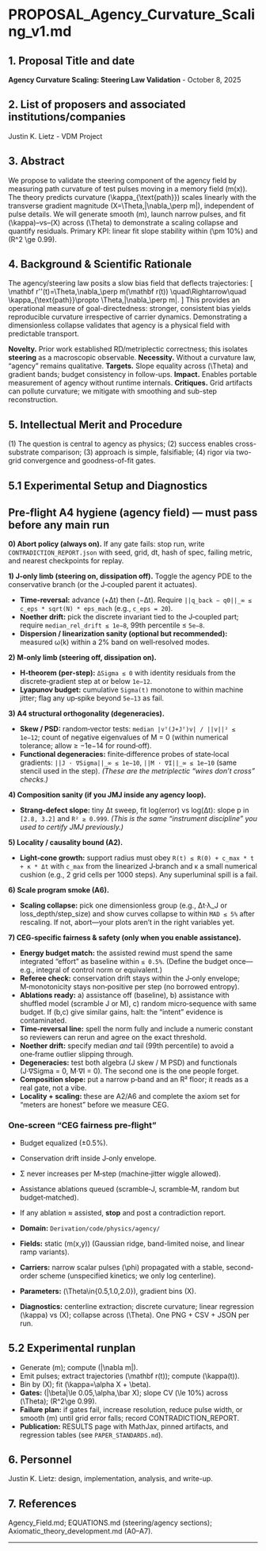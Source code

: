 # PROPOSAL_Agency_Curvature_Scaling_v1.md

## 1. Proposal Title and date

**Agency Curvature Scaling: Steering Law Validation** - October 8, 2025

## 2. List of proposers and associated institutions/companies

Justin K. Lietz - VDM Project

## 3. Abstract

We propose to validate the steering component of the agency field by measuring path curvature of test pulses moving in a memory field (m(x)). The theory predicts curvature (\kappa_{\text{path}}) scales linearly with the transverse gradient magnitude (X=\Theta,|\nabla_\perp m|), independent of pulse details. We will generate smooth (m), launch narrow pulses, and fit (\kappa)–vs–(X) across (\Theta) to demonstrate a scaling collapse and quantify residuals. Primary KPI: linear fit slope stability within (\pm 10%) and (R^2 \ge 0.99).

## 4. Background & Scientific Rationale

The agency/steering law posits a slow bias field that deflects trajectories:
[
\mathbf r''(t)=\Theta,\nabla_\perp m(\mathbf r(t)) \quad\Rightarrow\quad \kappa_{\text{path}}\propto \Theta,|\nabla_\perp m|.
]
This provides an operational measure of goal-directedness: stronger, consistent bias yields reproducible curvature irrespective of carrier dynamics. Demonstrating a dimensionless collapse validates that agency is a physical field with predictable transport.

**Novelty.** Prior work established RD/metriplectic correctness; this isolates **steering** as a macroscopic observable.
**Necessity.** Without a curvature law, “agency” remains qualitative.
**Targets.** Slope equality across (\Theta) and gradient bands; budget consistency in follow-ups.
**Impact.** Enables portable measurement of agency without runtime internals.
**Critiques.** Grid artifacts can pollute curvature; we mitigate with smoothing and sub-step reconstruction.

## 5. Intellectual Merit and Procedure

(1) The question is central to agency as physics; (2) success enables cross-substrate comparison; (3) approach is simple, falsifiable; (4) rigor via two-grid convergence and goodness-of-fit gates.

## 5.1 Experimental Setup and Diagnostics

## Pre‑flight A4 hygiene (agency field) — **must pass before any main run**

**0) Abort policy (always on).**
If any gate fails: stop run, write `CONTRADICTION_REPORT.json` with seed, grid, dt, hash of spec, failing metric, and nearest checkpoints for replay.

**1) J‑only limb (steering on, dissipation off).**
Toggle the agency PDE to the conservative branch (or the J‑coupled parent it actuates).

* **Time‑reversal:** advance (+Δt) then (−Δt). Require
  `||q_back − q0||_∞ ≤ c_eps * sqrt(N) * eps_mach` (e.g., `c_eps = 20`).
* **Noether drift:** pick the discrete invariant tied to the J‑coupled part; require
  `median_rel_drift ≤ 1e−8`, 99th percentile ≤ `5e−8`.
* **Dispersion / linearization sanity (optional but recommended):** measured ω(k) within a 2% band on well‑resolved modes.

**2) M‑only limb (steering off, dissipation on).**

* **H‑theorem (per‑step):** `ΔSigma ≤ 0` with identity residuals from the discrete‑gradient step at or below `1e−12`.
* **Lyapunov budget:** cumulative `Sigma(t)` monotone to within machine jitter; flag any up‑spike beyond `5e−13` as fail.

**3) A4 structural orthogonality (degeneracies).**

* **Skew / PSD:** random‑vector tests:
  `median |vᵀ(J+Jᵀ)v| / ||v||² ≤ 1e−12`; count of negative eigenvalues of M = 0 (within numerical tolerance; allow ≥ −1e−14 for round‑off).
* **Functional degeneracies:** finite‑difference probes of state‑local gradients:
  `||J · ∇Sigma||_∞ ≤ 1e−10`, `||M · ∇I||_∞ ≤ 1e−10` (same stencil used in the step).
  *(These are the metriplectic “wires don’t cross” checks.)*

**4) Composition sanity (if you JMJ inside any agency loop).**

* **Strang‑defect slope:** tiny Δt sweep, fit log(error) vs log(Δt): slope p in `[2.8, 3.2]` and `R² ≥ 0.999`.
  *(This is the same “instrument discipline” you used to certify JMJ previously.)*

**5) Locality / causality bound (A2).**

* **Light‑cone growth:** support radius must obey
  `R(t) ≤ R(0) + c_max * t + κ * Δt` with `c_max` from the linearized J‑branch and κ a small numerical cushion (e.g., 2 grid cells per 1000 steps). Any superluminal spill is a fail.

**6) Scale program smoke (A6).**

* **Scaling collapse:** pick one dimensionless group (e.g., Δt·λ_J or loss_depth/step_size) and show curves collapse to within `MAD ≤ 5%` after rescaling. If not, abort—your plots aren’t in the right variables yet.

**7) CEG‑specific fairness & safety (only when you enable assistance).**

* **Energy budget match:** the assisted rewind must spend the same integrated “effort” as baseline within `≤ 0.5%`. (Define the budget once—e.g., integral of control norm or equivalent.)
* **Referee check:** conservation drift stays within the J‑only envelope; M‑monotonicity stays non‑positive per step (no borrowed entropy).
* **Ablations ready:** a) assistance off (baseline), b) assistance with shuffled model (scramble J or M), c) random micro‑sequence with same budget. If (b,c) give similar gains, halt: the “intent” evidence is contaminated.
* **Time‑reversal line:** spell the norm fully and include a numeric constant so reviewers can rerun and agree on the exact threshold.
* **Noether drift:** specify median *and* tail (99th percentile) to avoid a one‑frame outlier slipping through.
* **Degeneracies:** test both algebra (J skew / M PSD) and functionals (J·∇Sigma = 0, M·∇I = 0). The second one is the one people forget.
* **Composition slope:** put a narrow p‑band and an R² floor; it reads as a real gate, not a vibe.
* **Locality + scaling:** these are A2/A6 and complete the axiom set for “meters are honest” before we measure CEG.

### One‑screen “CEG fairness pre‑flight”

* Budget equalized (±0.5%).
* Conservation drift inside J‑only envelope.
* Σ never increases per M‑step (machine‑jitter wiggle allowed).
* Assistance ablations queued (scramble‑J, scramble‑M, random but budget‑matched).
* If any ablation ≈ assisted, **stop** and post a contradiction report.

* **Domain:** `Derivation/code/physics/agency/`
* **Fields:** static (m(x,y)) (Gaussian ridge, band-limited noise, and linear ramp variants).
* **Carriers:** narrow scalar pulses (\phi) propagated with a stable, second-order scheme (unspecified kinetics; we only log centerline).
* **Parameters:** (\Theta\in{0.5,1.0,2.0}), gradient bins (X).
* **Diagnostics:** centerline extraction; discrete curvature; linear regression (\kappa) vs (X); collapse across (\Theta). One PNG + CSV + JSON per run.

## 5.2 Experimental runplan

* Generate (m); compute (|\nabla m|).
* Emit pulses; extract trajectories (\mathbf r(t)); compute (\kappa(t)).
* Bin by (X); fit (\kappa=\alpha X + \beta).
* **Gates:** (|\beta|\le 0.05,\alpha,\bar X); slope CV (\le 10%) across (\Theta); (R^2\ge 0.99).
* **Failure plan:** if gates fail, increase resolution, reduce pulse width, or smooth (m) until grid error falls; record CONTRADICTION_REPORT.
* **Publication:** RESULTS page with MathJax, pinned artifacts, and regression tables (see `PAPER_STANDARDS.md`).

## 6. Personnel

Justin K. Lietz: design, implementation, analysis, and write-up.

## 7. References

Agency_Field.md; EQUATIONS.md (steering/agency sections); Axiomatic_theory_development.md (A0–A7).

---
